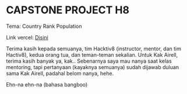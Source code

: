 # CAPSTONE PROJECT H8
Tema: Country Rank Population

Link vercel: [Disini](https://capstone-project-h8-wahyu-hariyadi-nurdin.vercel.app/)

Terima kasih kepada semuanya, tim Hacktiv8 (instructor, mentor, dan tim Hactiv8), kedua orang tua, dan teman-teman sekalian.
Untuk Kak Airell, terima kasih banyak ya, kak.. Sebenarnya saya mau nanya saat kelas mentoring,
tapi pertanyaan (kayaknya semuanya) sudah dijawab duluan sama Kak Airell, padahal belom nanya, hehe.

Ehn-na ehn-na (bahasa bangboo)
